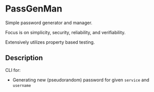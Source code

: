 # PassGenMan

Simple password generator and manager.

Focus is on simplicity, security, reliability, and verifiability.

Extensively utilizes property based testing.

## Description

CLI for:

- Generating new (pseudorandom) password for given `service` and `username`
